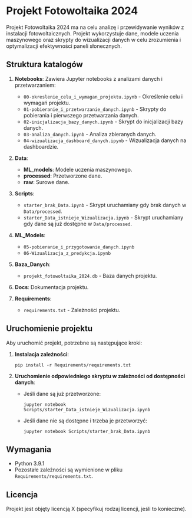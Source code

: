 # Projekt Fotowoltaika 2024

Projekt Fotowoltaika 2024 ma na celu analizę i przewidywanie wyników z instalacji fotowoltaicznych. Projekt wykorzystuje dane, modele uczenia maszynowego oraz skrypty do wizualizacji danych w celu zrozumienia i optymalizacji efektywności paneli słonecznych.

## Struktura katalogów

1. **Notebooks**: Zawiera Jupyter notebooks z analizami danych i przetwarzaniem:
    - `00-okreslenie_celu_i_wymagan_projektu.ipynb` - Określenie celu i wymagań projektu.
    - `01-pobieranie_i_przetwarzanie_danych.ipynb` - Skrypty do pobierania i pierwszego przetwarzania danych.
    - `02-inicjalizacja_bazy_danych.ipynb` - Skrypt do inicjalizacji bazy danych.
    - `03-analiza_danych.ipynb` - Analiza zbieranych danych.
    - `04-wizualizacja_dashboard_danych.ipynb` - Wizualizacja danych na dashboardzie.

2. **Data**:
    - **ML_models**: Modele uczenia maszynowego.
    - **processed**: Przetworzone dane.
    - **raw**: Surowe dane.

3. **Scripts**:
    - `starter_brak_Data.ipynb` - Skrypt uruchamiany gdy brak danych w `Data/processed`.
    - `starter_Data_istnieje_Wizualizacja.ipynb` - Skrypt uruchamiany gdy dane są już dostępne w `Data/processed`.

4. **ML_Models**:
    - `05-pobieranie_i_przygotowanie_danych.ipynb`
    - `06-Wizualizacja_z_predykcja.ipynb`

5. **Baza_Danych**:
    - `projekt_fotowoltaika_2024.db` - Baza danych projektu.

6. **Docs**: Dokumentacja projektu.

7. **Requirements**:
    - `requirements.txt` - Zależności projektu.

## Uruchomienie projektu

Aby uruchomić projekt, potrzebne są następujące kroki:

1. **Instalacja zależności**:
    ```
    pip install -r Requirements/requirements.txt
    ```

2. **Uruchomienie odpowiedniego skryptu w zależności od dostępności danych**:
    - Jeśli dane są już przetworzone:
        ```
        jupyter notebook Scripts/starter_Data_istnieje_Wizualizacja.ipynb
        ```
    - Jeśli dane nie są dostępne i trzeba je przetworzyć:
        ```
        jupyter notebook Scripts/starter_brak_Data.ipynb
        ```

## Wymagania

- Python 3.9.1
- Pozostałe zależności są wymienione w pliku `Requirements/requirements.txt`.

## Licencja

Projekt jest objęty licencją X (specyfikuj rodzaj licencji, jeśli to konieczne).
